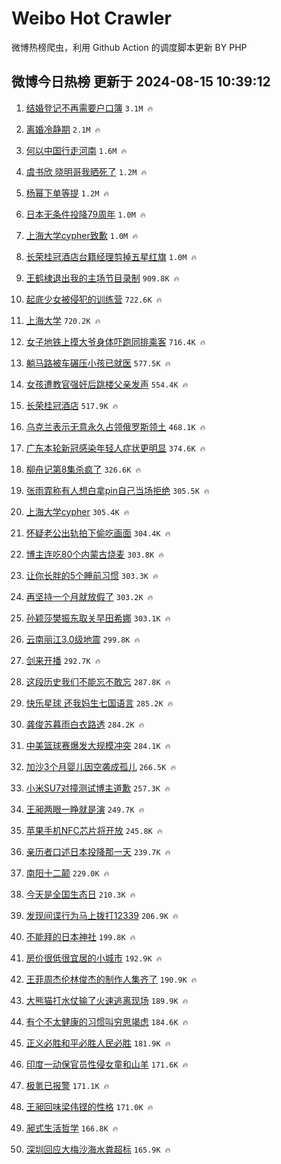 # Weibo Hot Crawler 



微博热榜爬虫，利用 Github Action 的调度脚本更新 BY PHP 


## 微博今日热榜 更新于 2024-08-15 10:39:12 
1. [结婚登记不再需要户口簿](https://s.weibo.com/weibo?q=%23%E7%BB%93%E5%A9%9A%E7%99%BB%E8%AE%B0%E4%B8%8D%E5%86%8D%E9%9C%80%E8%A6%81%E6%88%B7%E5%8F%A3%E7%B0%BF%23&t=31&band_rank=1&Refer=top) `3.1M 🔥` 

1. [离婚冷静期](https://s.weibo.com/weibo?q=%E7%A6%BB%E5%A9%9A%E5%86%B7%E9%9D%99%E6%9C%9F&t=31&band_rank=2&Refer=top) `2.1M 🔥` 

1. [何以中国行走河南](https://s.weibo.com/weibo?q=%23%E4%BD%95%E4%BB%A5%E4%B8%AD%E5%9B%BD%E8%A1%8C%E8%B5%B0%E6%B2%B3%E5%8D%97%23&t=31&band_rank=3&Refer=top) `1.6M 🔥` 

1. [虞书欣 晓明哥我晒死了](https://s.weibo.com/weibo?q=%E8%99%9E%E4%B9%A6%E6%AC%A3%20%E6%99%93%E6%98%8E%E5%93%A5%E6%88%91%E6%99%92%E6%AD%BB%E4%BA%86&t=31&band_rank=4&Refer=top) `1.2M 🔥` 

1. [杨幂下单等提](https://s.weibo.com/weibo?q=%23%E6%9D%A8%E5%B9%82%E4%B8%8B%E5%8D%95%E7%AD%89%E6%8F%90%23&t=31&band_rank=5&Refer=top) `1.2M 🔥` 

1. [日本无条件投降79周年](https://s.weibo.com/weibo?q=%23%E6%97%A5%E6%9C%AC%E6%97%A0%E6%9D%A1%E4%BB%B6%E6%8A%95%E9%99%8D79%E5%91%A8%E5%B9%B4%23&t=31&band_rank=6&Refer=top) `1.0M 🔥` 

1. [上海大学cypher致歉](https://s.weibo.com/weibo?q=%23%E4%B8%8A%E6%B5%B7%E5%A4%A7%E5%AD%A6cypher%E8%87%B4%E6%AD%89%23&t=31&band_rank=7&Refer=top) `1.0M 🔥` 

1. [长荣桂冠酒店台籍经理剪掉五星红旗](https://s.weibo.com/weibo?q=%23%E9%95%BF%E8%8D%A3%E6%A1%82%E5%86%A0%E9%85%92%E5%BA%97%E5%8F%B0%E7%B1%8D%E7%BB%8F%E7%90%86%E5%89%AA%E6%8E%89%E4%BA%94%E6%98%9F%E7%BA%A2%E6%97%97%23&t=31&band_rank=8&Refer=top) `1.0M 🔥` 

1. [王鹤棣退出我的主场节目录制](https://s.weibo.com/weibo?q=%23%E7%8E%8B%E9%B9%A4%E6%A3%A3%E9%80%80%E5%87%BA%E6%88%91%E7%9A%84%E4%B8%BB%E5%9C%BA%E8%8A%82%E7%9B%AE%E5%BD%95%E5%88%B6%23&t=31&band_rank=9&Refer=top) `909.8K 🔥` 

1. [起底少女被侵犯的训练营](https://s.weibo.com/weibo?q=%23%E8%B5%B7%E5%BA%95%E5%B0%91%E5%A5%B3%E8%A2%AB%E4%BE%B5%E7%8A%AF%E7%9A%84%E8%AE%AD%E7%BB%83%E8%90%A5%23&t=31&band_rank=10&Refer=top) `722.6K 🔥` 

1. [上海大学](https://s.weibo.com/weibo?q=%E4%B8%8A%E6%B5%B7%E5%A4%A7%E5%AD%A6&t=31&band_rank=11&Refer=top) `720.2K 🔥` 

1. [女子地铁上摸大爷身体吓跑同排乘客](https://s.weibo.com/weibo?q=%23%E5%A5%B3%E5%AD%90%E5%9C%B0%E9%93%81%E4%B8%8A%E6%91%B8%E5%A4%A7%E7%88%B7%E8%BA%AB%E4%BD%93%E5%90%93%E8%B7%91%E5%90%8C%E6%8E%92%E4%B9%98%E5%AE%A2%23&t=31&band_rank=12&Refer=top) `716.4K 🔥` 

1. [躺马路被车碾压小孩已就医](https://s.weibo.com/weibo?q=%23%E8%BA%BA%E9%A9%AC%E8%B7%AF%E8%A2%AB%E8%BD%A6%E7%A2%BE%E5%8E%8B%E5%B0%8F%E5%AD%A9%E5%B7%B2%E5%B0%B1%E5%8C%BB%23&t=31&band_rank=13&Refer=top) `577.5K 🔥` 

1. [女孩遭教官强奸后跳楼父亲发声](https://s.weibo.com/weibo?q=%23%E5%A5%B3%E5%AD%A9%E9%81%AD%E6%95%99%E5%AE%98%E5%BC%BA%E5%A5%B8%E5%90%8E%E8%B7%B3%E6%A5%BC%E7%88%B6%E4%BA%B2%E5%8F%91%E5%A3%B0%23&t=31&band_rank=14&Refer=top) `554.4K 🔥` 

1. [长荣桂冠酒店](https://s.weibo.com/weibo?q=%E9%95%BF%E8%8D%A3%E6%A1%82%E5%86%A0%E9%85%92%E5%BA%97&t=31&band_rank=15&Refer=top) `517.9K 🔥` 

1. [乌克兰表示无意永久占领俄罗斯领土](https://s.weibo.com/weibo?q=%23%E4%B9%8C%E5%85%8B%E5%85%B0%E8%A1%A8%E7%A4%BA%E6%97%A0%E6%84%8F%E6%B0%B8%E4%B9%85%E5%8D%A0%E9%A2%86%E4%BF%84%E7%BD%97%E6%96%AF%E9%A2%86%E5%9C%9F%23&t=31&band_rank=16&Refer=top) `468.1K 🔥` 

1. [广东本轮新冠感染年轻人症状更明显](https://s.weibo.com/weibo?q=%23%E5%B9%BF%E4%B8%9C%E6%9C%AC%E8%BD%AE%E6%96%B0%E5%86%A0%E6%84%9F%E6%9F%93%E5%B9%B4%E8%BD%BB%E4%BA%BA%E7%97%87%E7%8A%B6%E6%9B%B4%E6%98%8E%E6%98%BE%23&t=31&band_rank=17&Refer=top) `374.6K 🔥` 

1. [柳舟记第8集杀疯了](https://s.weibo.com/weibo?q=%E6%9F%B3%E8%88%9F%E8%AE%B0%E7%AC%AC8%E9%9B%86%E6%9D%80%E7%96%AF%E4%BA%86&t=31&band_rank=18&Refer=top) `326.6K 🔥` 

1. [张雨霏称有人想白拿pin自己当场拒绝](https://s.weibo.com/weibo?q=%23%E5%BC%A0%E9%9B%A8%E9%9C%8F%E7%A7%B0%E6%9C%89%E4%BA%BA%E6%83%B3%E7%99%BD%E6%8B%BFpin%E8%87%AA%E5%B7%B1%E5%BD%93%E5%9C%BA%E6%8B%92%E7%BB%9D%23&t=31&band_rank=19&Refer=top) `305.5K 🔥` 

1. [上海大学cypher](https://s.weibo.com/weibo?q=%E4%B8%8A%E6%B5%B7%E5%A4%A7%E5%AD%A6cypher&t=31&band_rank=20&Refer=top) `305.4K 🔥` 

1. [怀疑老公出轨拍下偷吃画面](https://s.weibo.com/weibo?q=%23%E6%80%80%E7%96%91%E8%80%81%E5%85%AC%E5%87%BA%E8%BD%A8%E6%8B%8D%E4%B8%8B%E5%81%B7%E5%90%83%E7%94%BB%E9%9D%A2%23&t=31&band_rank=21&Refer=top) `304.4K 🔥` 

1. [博主连吃80个内蒙古烧麦](https://s.weibo.com/weibo?q=%23%E5%8D%9A%E4%B8%BB%E8%BF%9E%E5%90%8380%E4%B8%AA%E5%86%85%E8%92%99%E5%8F%A4%E7%83%A7%E9%BA%A6%23&t=31&band_rank=22&Refer=top) `303.8K 🔥` 

1. [让你长胖的5个睡前习惯](https://s.weibo.com/weibo?q=%23%E8%AE%A9%E4%BD%A0%E9%95%BF%E8%83%96%E7%9A%845%E4%B8%AA%E7%9D%A1%E5%89%8D%E4%B9%A0%E6%83%AF%23&t=31&band_rank=23&Refer=top) `303.3K 🔥` 

1. [再坚持一个月就放假了](https://s.weibo.com/weibo?q=%23%E5%86%8D%E5%9D%9A%E6%8C%81%E4%B8%80%E4%B8%AA%E6%9C%88%E5%B0%B1%E6%94%BE%E5%81%87%E4%BA%86%23&t=31&band_rank=24&Refer=top) `303.2K 🔥` 

1. [孙颖莎樊振东取关早田希娜](https://s.weibo.com/weibo?q=%23%E5%AD%99%E9%A2%96%E8%8E%8E%E6%A8%8A%E6%8C%AF%E4%B8%9C%E5%8F%96%E5%85%B3%E6%97%A9%E7%94%B0%E5%B8%8C%E5%A8%9C%23&t=31&band_rank=25&Refer=top) `303.1K 🔥` 

1. [云南丽江3.0级地震](https://s.weibo.com/weibo?q=%23%E4%BA%91%E5%8D%97%E4%B8%BD%E6%B1%9F3.0%E7%BA%A7%E5%9C%B0%E9%9C%87%23&t=31&band_rank=26&Refer=top) `299.8K 🔥` 

1. [剑来开播](https://s.weibo.com/weibo?q=%E5%89%91%E6%9D%A5%E5%BC%80%E6%92%AD&t=31&band_rank=27&Refer=top) `292.7K 🔥` 

1. [这段历史我们不能忘不敢忘](https://s.weibo.com/weibo?q=%23%E8%BF%99%E6%AE%B5%E5%8E%86%E5%8F%B2%E6%88%91%E4%BB%AC%E4%B8%8D%E8%83%BD%E5%BF%98%E4%B8%8D%E6%95%A2%E5%BF%98%23&t=31&band_rank=28&Refer=top) `287.8K 🔥` 

1. [快乐星球 还我妈生七国语言](https://s.weibo.com/weibo?q=%E5%BF%AB%E4%B9%90%E6%98%9F%E7%90%83%20%E8%BF%98%E6%88%91%E5%A6%88%E7%94%9F%E4%B8%83%E5%9B%BD%E8%AF%AD%E8%A8%80&t=31&band_rank=29&Refer=top) `285.2K 🔥` 

1. [龚俊苏暮雨白衣路透](https://s.weibo.com/weibo?q=%23%E9%BE%9A%E4%BF%8A%E8%8B%8F%E6%9A%AE%E9%9B%A8%E7%99%BD%E8%A1%A3%E8%B7%AF%E9%80%8F%23&t=31&band_rank=30&Refer=top) `284.2K 🔥` 

1. [中美篮球赛爆发大规模冲突](https://s.weibo.com/weibo?q=%23%E4%B8%AD%E7%BE%8E%E7%AF%AE%E7%90%83%E8%B5%9B%E7%88%86%E5%8F%91%E5%A4%A7%E8%A7%84%E6%A8%A1%E5%86%B2%E7%AA%81%23&t=31&band_rank=31&Refer=top) `284.1K 🔥` 

1. [加沙3个月婴儿因空袭成孤儿](https://s.weibo.com/weibo?q=%23%E5%8A%A0%E6%B2%993%E4%B8%AA%E6%9C%88%E5%A9%B4%E5%84%BF%E5%9B%A0%E7%A9%BA%E8%A2%AD%E6%88%90%E5%AD%A4%E5%84%BF%23&t=31&band_rank=32&Refer=top) `266.5K 🔥` 

1. [小米SU7对撞测试博主道歉](https://s.weibo.com/weibo?q=%23%E5%B0%8F%E7%B1%B3SU7%E5%AF%B9%E6%92%9E%E6%B5%8B%E8%AF%95%E5%8D%9A%E4%B8%BB%E9%81%93%E6%AD%89%23&t=31&band_rank=33&Refer=top) `257.3K 🔥` 

1. [王昶两眼一睁就是演](https://s.weibo.com/weibo?q=%E7%8E%8B%E6%98%B6%E4%B8%A4%E7%9C%BC%E4%B8%80%E7%9D%81%E5%B0%B1%E6%98%AF%E6%BC%94&t=31&band_rank=34&Refer=top) `249.7K 🔥` 

1. [苹果手机NFC芯片将开放](https://s.weibo.com/weibo?q=%23%E8%8B%B9%E6%9E%9C%E6%89%8B%E6%9C%BANFC%E8%8A%AF%E7%89%87%E5%B0%86%E5%BC%80%E6%94%BE%23&t=31&band_rank=35&Refer=top) `245.8K 🔥` 

1. [亲历者口述日本投降那一天](https://s.weibo.com/weibo?q=%23%E4%BA%B2%E5%8E%86%E8%80%85%E5%8F%A3%E8%BF%B0%E6%97%A5%E6%9C%AC%E6%8A%95%E9%99%8D%E9%82%A3%E4%B8%80%E5%A4%A9%23&t=31&band_rank=36&Refer=top) `239.7K 🔥` 

1. [南阳十二颠](https://s.weibo.com/weibo?q=%E5%8D%97%E9%98%B3%E5%8D%81%E4%BA%8C%E9%A2%A0&t=31&band_rank=37&Refer=top) `229.0K 🔥` 

1. [今天是全国生态日](https://s.weibo.com/weibo?q=%23%E4%BB%8A%E5%A4%A9%E6%98%AF%E5%85%A8%E5%9B%BD%E7%94%9F%E6%80%81%E6%97%A5%23&t=31&band_rank=38&Refer=top) `210.3K 🔥` 

1. [发现间谍行为马上拨打12339](https://s.weibo.com/weibo?q=%23%E5%8F%91%E7%8E%B0%E9%97%B4%E8%B0%8D%E8%A1%8C%E4%B8%BA%E9%A9%AC%E4%B8%8A%E6%8B%A8%E6%89%9312339%23&t=31&band_rank=39&Refer=top) `206.9K 🔥` 

1. [不能拜的日本神社](https://s.weibo.com/weibo?q=%23%E4%B8%8D%E8%83%BD%E6%8B%9C%E7%9A%84%E6%97%A5%E6%9C%AC%E7%A5%9E%E7%A4%BE%23&t=31&band_rank=40&Refer=top) `199.8K 🔥` 

1. [房价很低很宜居的小城市](https://s.weibo.com/weibo?q=%E6%88%BF%E4%BB%B7%E5%BE%88%E4%BD%8E%E5%BE%88%E5%AE%9C%E5%B1%85%E7%9A%84%E5%B0%8F%E5%9F%8E%E5%B8%82&t=31&band_rank=41&Refer=top) `192.9K 🔥` 

1. [王菲周杰伦林俊杰的制作人集齐了](https://s.weibo.com/weibo?q=%E7%8E%8B%E8%8F%B2%E5%91%A8%E6%9D%B0%E4%BC%A6%E6%9E%97%E4%BF%8A%E6%9D%B0%E7%9A%84%E5%88%B6%E4%BD%9C%E4%BA%BA%E9%9B%86%E9%BD%90%E4%BA%86&t=31&band_rank=42&Refer=top) `190.9K 🔥` 

1. [大熊猫打水仗输了火速逃离现场](https://s.weibo.com/weibo?q=%23%E5%A4%A7%E7%86%8A%E7%8C%AB%E6%89%93%E6%B0%B4%E4%BB%97%E8%BE%93%E4%BA%86%E7%81%AB%E9%80%9F%E9%80%83%E7%A6%BB%E7%8E%B0%E5%9C%BA%23&t=31&band_rank=43&Refer=top) `189.9K 🔥` 

1. [有个不太健康的习惯叫穷思竭虑](https://s.weibo.com/weibo?q=%E6%9C%89%E4%B8%AA%E4%B8%8D%E5%A4%AA%E5%81%A5%E5%BA%B7%E7%9A%84%E4%B9%A0%E6%83%AF%E5%8F%AB%E7%A9%B7%E6%80%9D%E7%AB%AD%E8%99%91&t=31&band_rank=44&Refer=top) `184.6K 🔥` 

1. [正义必胜和平必胜人民必胜](https://s.weibo.com/weibo?q=%23%E6%AD%A3%E4%B9%89%E5%BF%85%E8%83%9C%E5%92%8C%E5%B9%B3%E5%BF%85%E8%83%9C%E4%BA%BA%E6%B0%91%E5%BF%85%E8%83%9C%23&t=31&band_rank=45&Refer=top) `181.9K 🔥` 

1. [印度一动保官员性侵女童和山羊](https://s.weibo.com/weibo?q=%23%E5%8D%B0%E5%BA%A6%E4%B8%80%E5%8A%A8%E4%BF%9D%E5%AE%98%E5%91%98%E6%80%A7%E4%BE%B5%E5%A5%B3%E7%AB%A5%E5%92%8C%E5%B1%B1%E7%BE%8A%23&t=31&band_rank=46&Refer=top) `171.6K 🔥` 

1. [极氪已报警](https://s.weibo.com/weibo?q=%23%E6%9E%81%E6%B0%AA%E5%B7%B2%E6%8A%A5%E8%AD%A6%23&t=31&band_rank=47&Refer=top) `171.1K 🔥` 

1. [王昶回味梁伟铿的性格](https://s.weibo.com/weibo?q=%E7%8E%8B%E6%98%B6%E5%9B%9E%E5%91%B3%E6%A2%81%E4%BC%9F%E9%93%BF%E7%9A%84%E6%80%A7%E6%A0%BC&t=31&band_rank=48&Refer=top) `171.0K 🔥` 

1. [昶式生活哲学](https://s.weibo.com/weibo?q=%23%E6%98%B6%E5%BC%8F%E7%94%9F%E6%B4%BB%E5%93%B2%E5%AD%A6%23&t=31&band_rank=49&Refer=top) `166.8K 🔥` 

1. [深圳回应大梅沙海水粪超标](https://s.weibo.com/weibo?q=%23%E6%B7%B1%E5%9C%B3%E5%9B%9E%E5%BA%94%E5%A4%A7%E6%A2%85%E6%B2%99%E6%B5%B7%E6%B0%B4%E7%B2%AA%E8%B6%85%E6%A0%87%23&t=31&band_rank=50&Refer=top) `165.9K 🔥` 

